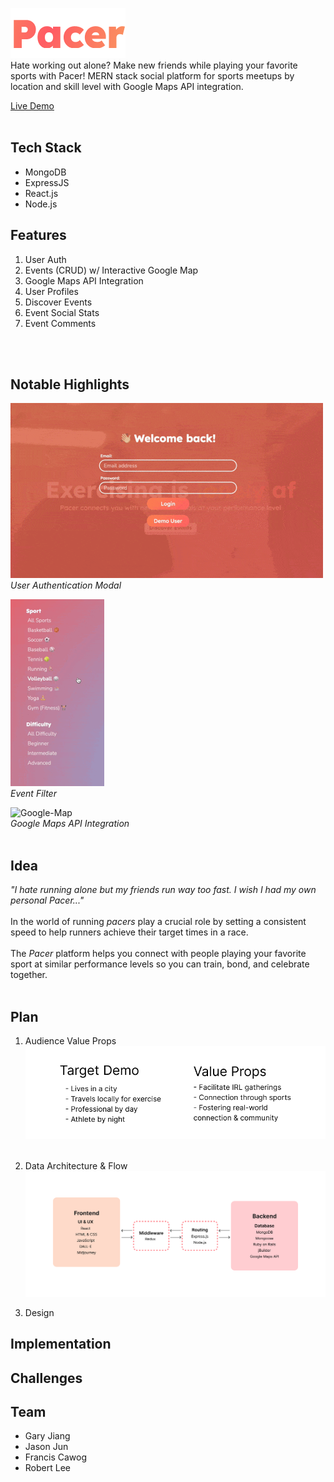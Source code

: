 ![Logo](./frontend/src/icons/pacer-readme-logo.png)
<br>
Hate working out alone? Make new friends while playing your favorite sports with Pacer!
MERN stack social platform for sports meetups by location and skill level with Google Maps API integration.

[Live Demo](https://pacer-65mk.onrender.com/)
<br>
<br>

## Tech Stack
- MongoDB
- ExpressJS
- React.js
- Node.js

## Features
1. User Auth
2. Events (CRUD) w/ Interactive Google Map
3. Google Maps API Integration
4. User Profiles
5. Discover Events
6. Event Social Stats
7. Event Comments
<br>
<br>

## Notable Highlights
![User-Auth](./frontend/src/icons/user-auth-login.gif)
<br>*User Authentication Modal*<br>

![Sports-Ranking](./frontend/src/icons/sports-feature.gif)
<br>*Event Filter*<br>

![Google-Map](./frontend/src/icons/google-map.gif)
<br>*Google Maps API Integration*<br>
<br>

## Idea
*"I hate running alone but my friends run way too fast. I wish I had my own personal Pacer..."*
<br><br>
In the world of running *pacers* play a crucial role by setting a consistent speed to help runners achieve their target times in a race.
<br><br>
The *Pacer* platform helps you connect with people playing your favorite sport at similar performance levels so you can train, bond, and celebrate together.
<br><br>


## Plan
1. Audience Value Props
![Audience-Value-Props](./frontend/src/readme-imgs/audience-value-props.png)
<br><br>

2. Data Architecture & Flow
![Data-Architecture-Flow](./frontend/src/readme-imgs/data-architecture.png)

3. Design

## Implementation


## Challenges

## Team
- Gary Jiang
- Jason Jun
- Francis Cawog
- Robert Lee
